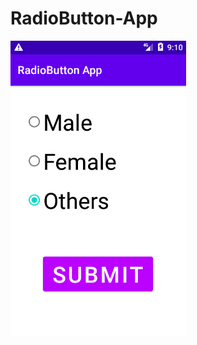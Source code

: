# RadioButton-App
![alt text](https://github.com/Abhaykulshrestha13/RadioButton-App/blob/master/AppRadioBox.png?raw=true)
